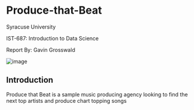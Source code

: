 # Produce-that-Beat
Syracuse University

IST-687: Introduction to Data Science

Report By: Gavin Grosswald


![image](https://github.com/ggrosswald/Produce-that-Beat/assets/150206089/a9dbd4ce-6f4c-4318-bb2e-cba9bf4a8499)


## Introduction
Produce that Beat is a sample music producing agency looking to find the next top artists and produce chart topping songs



